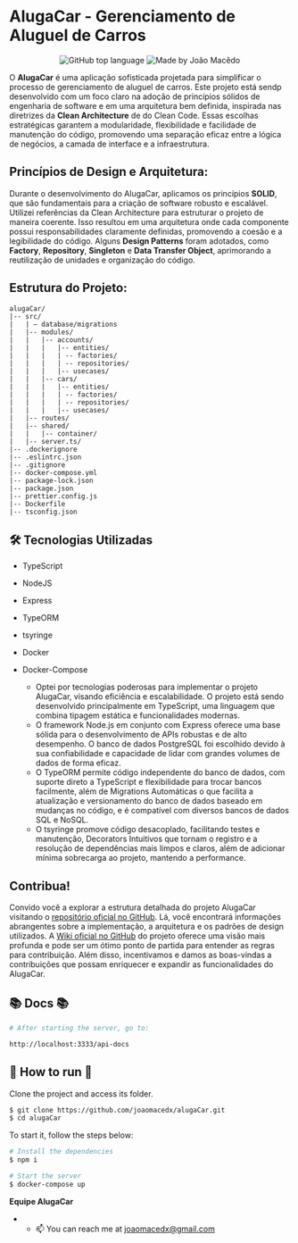 # AlugaCar - Gerenciamento de Aluguel de Carros

<div align="center">
  <img alt="GitHub top language" src="https://img.shields.io/github/languages/top/joaomacedx/alugaCar?style=flat" >
  <img alt="Made by João Macêdo" src="https://img.shields.io/badge/made%20by-João%20Macêdo-blue">
 </div>
 
O **AlugaCar** é uma aplicação sofisticada projetada para simplificar o processo de gerenciamento de aluguel de carros. Este projeto está sendp desenvolvido com um foco claro na adoção de princípios sólidos de engenharia de software e em uma arquitetura bem definida, inspirada nas diretrizes da **Clean Architecture** de do Clean Code. Essas escolhas estratégicas garantem a modularidade, flexibilidade e facilidade de manutenção do código, promovendo uma separação eficaz entre a lógica de negócios, a camada de interface e a infraestrutura.

## Princípios de Design e Arquitetura:

Durante o desenvolvimento do AlugaCar, aplicamos os princípios **SOLID**, que são fundamentais para a criação de software robusto e escalável. Utilizei referências da Clean Architecture para estruturar o projeto de maneira coerente. Isso resultou em uma arquitetura onde cada componente possui responsabilidades claramente definidas, promovendo a coesão e a legibilidade do código. Alguns **Design Patterns** foram adotados, como **Factory**, **Repository**, **Singleton** e **Data Transfer Object**, aprimorando a reutilização de unidades e organização do código.
## Estrutura do Projeto:
```
alugaCar/
|-- src/
|   | — database/migrations
|   |-- modules/
|   |   |-- accounts/
|   |   |   |-- entities/
|   |   |   | -- factories/
|   |   |   | -- repositories/
|   |   |   |-- usecases/
|   |   |-- cars/
|   |   |   |-- entities/
|   |   |   | -- factories/
|   |   |   | -- repositories/
|   |   |   |-- usecases/
|   |-- routes/
|   |-- shared/
|   |   |-- container/
|   |-- server.ts/
|-- .dockerignore
|-- .eslintrc.json
|-- .gitignore
|-- docker-compose.yml
|-- package-lock.json
|-- package.json
|-- prettier.config.js
|-- Dockerfile
|-- tsconfig.json 
```

## 🛠 Tecnologias Utilizadas
- TypeScript
- NodeJS
- Express
- TypeORM
- tsyringe
- Docker
- Docker-Compose

  - Optei por tecnologias poderosas para implementar o projeto AlugaCar, visando eficiência e escalabilidade. O projeto está sendo desenvolvido principalmente em TypeScript, uma linguagem que combina tipagem estática e funcionalidades modernas.
  - O framework Node.js em conjunto com Express oferece uma base sólida para o desenvolvimento de APIs robustas e de alto desempenho. O banco de dados PostgreSQL foi escolhido devido à sua confiabilidade e capacidade de lidar com grandes volumes de dados de forma eficaz.
  - O TypeORM permite código independente do banco de dados, com suporte direto a TypeScript e flexibilidade para trocar bancos facilmente, além de Migrations Automáticas o que  facilita a atualização e versionamento do banco de dados baseado em mudanças no código, e é compatível com diversos bancos de dados SQL e NoSQL.
  - O tsyringe promove código desacoplado, facilitando testes e manutenção, Decorators Intuitivos que tornam o registro e a resolução de dependências mais limpos e claros, além de adicionar mínima sobrecarga ao projeto, mantendo a performance.

## Contribua!

Convido você a explorar a estrutura detalhada do projeto AlugaCar visitando o [repositório oficial no GitHub](https://github.com/joaomacedx/alugacar). Lá, você encontrará informações abrangentes sobre a implementação, a arquitetura e os padrões de design utilizados. A [Wiki oficial no GitHub](https://github.com/joaomacedx/alugaCar/wiki) do projeto oferece uma visão mais profunda e pode ser um ótimo ponto de partida para entender as regras para contribuição. Além disso, incentivamos e damos as boas-vindas a contribuições que possam enriquecer e expandir as funcionalidades do AlugaCar.


## 📚 Docs 📚

  ```bash
# After starting the server, go to:

http://localhost:3333/api-docs
```

## 🚀 How to run 🚀

Clone the project and access its folder.

```bash
$ git clone https://github.com/joaomacedx/alugaCar.git
$ cd alugaCar
```

To start it, follow the steps below:
```bash
# Install the dependencies
$ npm i 

# Start the server
$ docker-compose up
```

**Equipe AlugaCar**
- - 📫 You can reach me at <a href="mailto:joaomacedx@gmail.com">joaomacedx@gmail.com</a><br>
